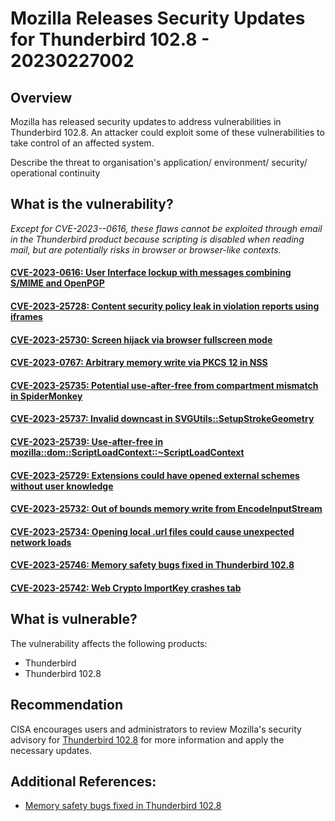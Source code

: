 # Mozilla Releases Security Updates for Thunderbird 102.8 - 20230227002

## Overview
Mozilla has released security updates to address vulnerabilities in Thunderbird 102.8. An attacker could exploit some of these vulnerabilities to take control of an affected system.

Describe the threat to organisation's application/ environment/ security/ operational continuity

## What is the vulnerability?
*Except for CVE-2023--0616, these flaws cannot be exploited through email in the Thunderbird product because scripting is disabled when reading mail, but are potentially risks in browser or browser-like contexts.*
#### [CVE-2023-0616: User Interface lockup with messages combining S/MIME and OpenPGP](https://www.mozilla.org/en-US/security/advisories/mfsa2023-07/#CVE-2023-0616)
#### [CVE-2023-25728: Content security policy leak in violation reports using iframes](https://www.mozilla.org/en-US/security/advisories/mfsa2023-07/#CVE-2023-25728)
#### [CVE-2023-25730: Screen hijack via browser fullscreen mode](https://www.mozilla.org/en-US/security/advisories/mfsa2023-07/#CVE-2023-25730)
#### [CVE-2023-0767: Arbitrary memory write via PKCS 12 in NSS](https://www.mozilla.org/en-US/security/advisories/mfsa2023-07/#CVE-2023-0767)
#### [CVE-2023-25735: Potential use-after-free from compartment mismatch in SpiderMonkey](https://www.mozilla.org/en-US/security/advisories/mfsa2023-07/#CVE-2023-25735)
#### [CVE-2023-25737: Invalid downcast in SVGUtils::SetupStrokeGeometry](https://www.mozilla.org/en-US/security/advisories/mfsa2023-07/#CVE-2023-25737)
#### [CVE-2023-25739: Use-after-free in mozilla::dom::ScriptLoadContext::~ScriptLoadContext](https://www.mozilla.org/en-US/security/advisories/mfsa2023-07/#CVE-2023-25739)
#### [CVE-2023-25729: Extensions could have opened external schemes without user knowledge](https://www.mozilla.org/en-US/security/advisories/mfsa2023-07/#CVE-2023-25729)
#### [CVE-2023-25732: Out of bounds memory write from EncodeInputStream](https://www.mozilla.org/en-US/security/advisories/mfsa2023-07/#CVE-2023-25732)
#### [CVE-2023-25734: Opening local .url files could cause unexpected network loads](https://www.mozilla.org/en-US/security/advisories/mfsa2023-07/#CVE-2023-25734)
#### [CVE-2023-25746: Memory safety bugs fixed in Thunderbird 102.8](https://www.mozilla.org/en-US/security/advisories/mfsa2023-07/#CVE-2023-25746)
#### [CVE-2023-25742: Web Crypto ImportKey crashes tab](https://www.mozilla.org/en-US/security/advisories/mfsa2023-07/#CVE-2023-25742)



## What is vulnerable? 
The vulnerability affects the following products:
- Thunderbird
- Thunderbird 102.8

## Recommendation
CISA encourages users and administrators to review Mozilla's security advisory for [Thunderbird 102.8](https://www.mozilla.org/en-US/security/advisories/mfsa2023-07/ "Thunderbird 102.8") for more information and apply the necessary updates.

## Additional References:
-   [Memory safety bugs fixed in Thunderbird 102.8](https://bugzilla.mozilla.org/buglist.cgi?bug_id=1544127%2C1762368%2C1789449%2C1803628%2C1810536)